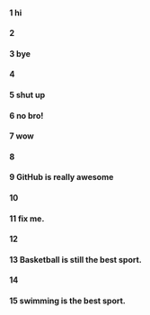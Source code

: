 #### 1 hi
#### 2
#### 3 bye
#### 4
#### 5 shut up
#### 6 no bro!
#### 7 wow
#### 8
#### 9 GitHub is really awesome
#### 10
#### 11 fix me.
#### 12
#### 13 Basketball is still the best sport.
#### 14
#### 15 swimming is the best sport.